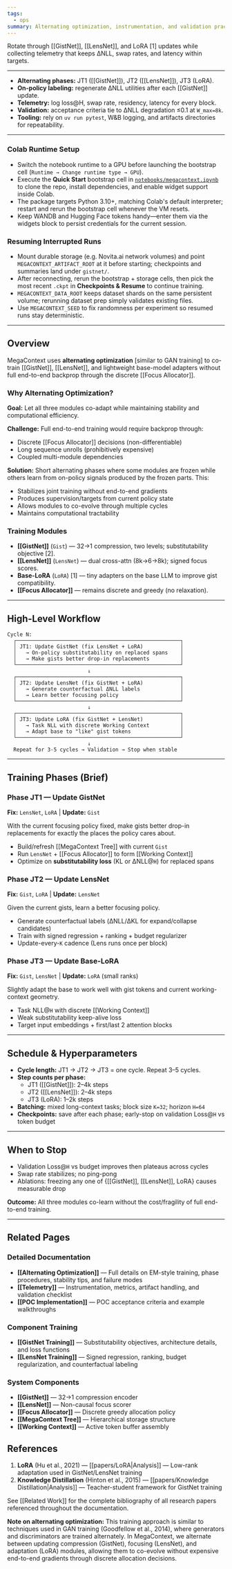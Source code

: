 ```yaml
---
tags:
  - ops
summary: Alternating optimization, instrumentation, and validation practices for GistNet, LensNet, and runtime components.
---
```

Rotate through [[GistNet]], [[LensNet]], and LoRA [1] updates while collecting telemetry that keeps ΔNLL, swap rates, and latency within targets.

---

- **Alternating phases:** JT1 ([[GistNet]]), JT2 ([[LensNet]]), JT3 (LoRA).
- **On-policy labeling:** regenerate ΔNLL utilities after each [[GistNet]] update.
- **Telemetry:** log loss@H, swap rate, residency, latency for every block.
- **Validation:** acceptance criteria tie to ΔNLL degradation ≤0.1 at `W_max=8k`.
- **Tooling:** rely on `uv run pytest`, W&B logging, and artifacts directories for repeatability.

---
### Colab Runtime Setup

- Switch the notebook runtime to a GPU before launching the bootstrap cell (`Runtime → Change runtime type → GPU`).
- Execute the **Quick Start** bootstrap cell in [`notebooks/megacontext.ipynb`](../../notebooks/megacontext.ipynb) to clone the repo, install dependencies, and enable widget support inside Colab.
- The package targets Python 3.10+, matching Colab's default interpreter; restart and rerun the bootstrap cell whenever the VM resets.
- Keep WANDB and Hugging Face tokens handy—enter them via the widgets block to persist credentials for the current session.

### Resuming Interrupted Runs

- Mount durable storage (e.g. Novita.ai network volumes) and point `MEGACONTEXT_ARTIFACT_ROOT` at it before starting; checkpoints and summaries land under `gistnet/`.
- After reconnecting, rerun the bootstrap + storage cells, then pick the most recent `.ckpt` in **Checkpoints & Resume** to continue training.
- `MEGACONTEXT_DATA_ROOT` keeps dataset shards on the same persistent volume; rerunning dataset prep simply validates existing files.
- Use `MEGACONTEXT_SEED` to fix randomness per experiment so resumed runs stay deterministic.

---
## Overview

MegaContext uses **alternating optimization** [similar to GAN training] to co-train [[GistNet]], [[LensNet]], and lightweight base-model adapters without full end-to-end backprop through the discrete [[Focus Allocator]].

### Why Alternating Optimization?

**Goal:** Let all three modules co-adapt while maintaining stability and computational efficiency.

**Challenge:** Full end-to-end training would require backprop through:
- Discrete [[Focus Allocator]] decisions (non-differentiable)
- Long sequence unrolls (prohibitively expensive)
- Coupled multi-module dependencies

**Solution:** Short alternating phases where some modules are frozen while others learn from on-policy signals produced by the frozen parts. This:
- Stabilizes joint training without end-to-end gradients
- Produces supervision/targets from current policy state
- Allows modules to co-evolve through multiple cycles
- Maintains computational tractability

### Training Modules

- **[[GistNet]]** (`Gist`) — 32→1 compression, two levels; substitutability objective [2].
- **[[LensNet]]** (`LensNet`) — dual cross-attn (8k→6→8k); signed focus scores.
- **Base-LoRA** (`LoRA`) [1] — tiny adapters on the base LLM to improve gist compatibility.
- **[[Focus Allocator]]** — remains discrete and greedy (no relaxation).

---
## High-Level Workflow

```
Cycle N:
  ┌─────────────────────────────────────────────────────┐
  │ JT1: Update GistNet (fix LensNet + LoRA)            │
  │   → On-policy substitutability on replaced spans    │
  │   → Make gists better drop-in replacements          │
  └─────────────────────────────────────────────────────┘
                          ↓
  ┌─────────────────────────────────────────────────────┐
  │ JT2: Update LensNet (fix GistNet + LoRA)            │
  │   → Generate counterfactual ΔNLL labels             │
  │   → Learn better focusing policy                    │
  └─────────────────────────────────────────────────────┘
                          ↓
  ┌─────────────────────────────────────────────────────┐
  │ JT3: Update LoRA (fix GistNet + LensNet)            │
  │   → Task NLL with discrete Working Context          │
  │   → Adapt base to "like" gist tokens                │
  └─────────────────────────────────────────────────────┘
                          ↓
  Repeat for 3-5 cycles → Validation → Stop when stable
```

---
## Training Phases (Brief)

### Phase JT1 — Update GistNet
**Fix:** `LensNet`, `LoRA` | **Update:** `Gist`

With the current focusing policy fixed, make gists better drop-in replacements for exactly the places the policy cares about.
- Build/refresh [[MegaContext Tree]] with current `Gist`
- Run `LensNet` + [[Focus Allocator]] to form [[Working Context]]
- Optimize on **substitutability loss** (KL or ΔNLL@`H`) for replaced spans

### Phase JT2 — Update LensNet
**Fix:** `Gist`, `LoRA` | **Update:** `LensNet`

Given the current gists, learn a better focusing policy.
- Generate counterfactual labels (ΔNLL/ΔKL for expand/collapse candidates)
- Train with signed regression + ranking + budget regularizer
- Update-every-`K` cadence (Lens runs once per block)

### Phase JT3 — Update Base-LoRA
**Fix:** `Gist`, `LensNet` | **Update:** `LoRA` (small ranks)

Slightly adapt the base to work well with gist tokens and current working-context geometry.
- Task NLL@`H` with discrete [[Working Context]]
- Weak substitutability keep-alive loss
- Target input embeddings + first/last 2 attention blocks

---
## Schedule & Hyperparameters

- **Cycle length:** JT1 → JT2 → JT3 = one cycle. Repeat 3–5 cycles.
- **Step counts per phase:**
  - JT1 ([[GistNet]]): 2–4k steps
  - JT2 ([[LensNet]]): 2–4k steps
  - JT3 (LoRA): 1–2k steps
- **Batching:** mixed long-context tasks; block size `K=32`; horizon `H=64`
- **Checkpoints:** save after each phase; early-stop on validation Loss@`H` vs token budget

---
## When to Stop

- Validation Loss@`H` vs budget improves then plateaus across cycles
- Swap rate stabilizes; no ping-pong
- Ablations: freezing any one of {[[GistNet]], [[LensNet]], LoRA} causes measurable drop

**Outcome:** All three modules co-learn without the cost/fragility of full end-to-end training.

---
## Related Pages

### Detailed Documentation
- **[[Alternating Optimization]]** — Full details on EM-style training, phase procedures, stability tips, and failure modes
- **[[Telemetry]]** — Instrumentation, metrics, artifact handling, and validation checklist
- **[[POC Implementation]]** — POC acceptance criteria and example walkthroughs

### Component Training
- **[[GistNet Training]]** — Substitutability objectives, architecture details, and loss functions
- **[[LensNet Training]]** — Signed regression, ranking, budget regularization, and counterfactual labeling

### System Components
- **[[GistNet]]** — 32→1 compression encoder
- **[[LensNet]]** — Non-causal focus scorer
- **[[Focus Allocator]]** — Discrete greedy allocation policy
- **[[MegaContext Tree]]** — Hierarchical storage structure
- **[[Working Context]]** — Active token buffer assembly

## References

1. **LoRA** (Hu et al., 2021) — [[papers/LoRA|Analysis]] — Low-rank adaptation used in GistNet/LensNet training
2. **Knowledge Distillation** (Hinton et al., 2015) — [[papers/Knowledge Distillation|Analysis]] — Teacher-student framework for GistNet training

See [[Related Work]] for the complete bibliography of all research papers referenced throughout the documentation.

**Note on alternating optimization:** This training approach is similar to techniques used in GAN training (Goodfellow et al., 2014), where generators and discriminators are trained alternately. In MegaContext, we alternate between updating compression (GistNet), focusing (LensNet), and adaptation (LoRA) modules, allowing them to co-evolve without expensive end-to-end gradients through discrete allocation decisions.
